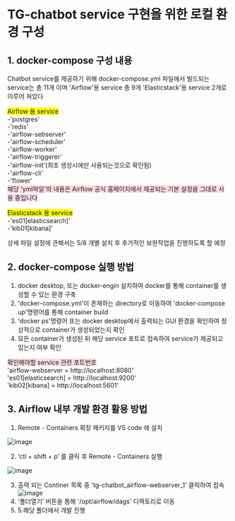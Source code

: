 # TG-chatbot service 구현을 위한 로컬 환경 구성


## 1. docker-compose 구성 내용

Chatbot service를 제공하기 위해 docker-compose.yml 파일에서 빌드되는 service는 총 11개 이며 'Airflow'용 service 총 9개 'Elasticstack'용 service 2개로 이루어 져있다

<span style='background-color:yellow'>Airflow 용 service </span>  
-'postgres'  
-'redis'  
-'airflow-sebserver'  
-'airflow-scheduler'  
-'airflow-worker'  
-'airflow-triggerer'  
-'airflow-init'(최초 생성시에만 사용되는것으로 확인됨)  
-'airflow-cli'  
-'flower'  
<span style='background-color: #ffdce0'>해당 'yml파일'의 내용은 Airflow 공식 홈페이지에서 제공되는 기본 설정을 그대로 사용 중입니다</span>

<span style='background-color:yellow'>Elasticstack 용 service </span>  
-'es01[elasticsearch]'  
-'kib01[kibana]'  

상세 파일 설정에 관해서는 5/8 개별 설치 후 추가적인 보완작업을 진행하도록 할 예정

## 2. docker-compose 실행 방법

1) docker desktop, 또는 docker-engin 설치하여 docker를 통해 container를 생성할 수 있는 환경 구축   
2) 'docker-compose.yml'이 존재하는 directory로 이동하여 'docker-compose up'명령어를 통해 container build    
3) 'docker ps'명령어 또는 docker desktop에서 출력되는 GUI 환경을 확인하여 정상적으로 container가 생성되었는지 확인  
4) 모든 container가 생성된 뒤 해당 service 포트로 접속하여 service가 제공되고 있는지 여부 확인   

<span style='background-color: #ffdce0'>확인해야할 service 관련 포트번호</span>  
'airflow-webserver = http://localhost:8080'  
'es01[elasticsearch] = http://localhost:9200'  
'kib02[kibana] = http://localhost:5601'  

## 3. Airflow 내부 개발 환경 활용 방법
 1) Remote - Containers 확장 패키지를 VS code 에 설치  

 ![image](https://user-images.githubusercontent.com/65060314/167746124-b8bf70af-376d-48e9-8eb2-d771f31f8602.png)

 2) ‘ctl + shift + p’ 를 클릭 후 Remote - Containers 실행  

 ![image](https://user-images.githubusercontent.com/65060314/167746167-8d680e63-eaa7-4603-a4b4-1d62789ac0a9.png)  
 
 3) 출력 되는 Continer 목록 중 'tg-chatbot_airflow-webserver_1' 클릭하여 접속  
 ![image](https://user-images.githubusercontent.com/65060314/167746189-3705f128-11a6-4215-8f48-a0dda0a2f1e0.png)
 4) ‘폴더열기’ 버튼을 통해 '/opt/airflow/dags' 디렉토리로 이동   
 5) 5.해당 폴더에서 개발 진행  
